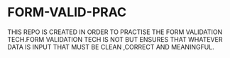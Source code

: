 # FORM-VALID-PRAC
THIS REPO IS CREATED IN ORDER TO PRACTISE THE FORM VALIDATION TECH.FORM VALIDATION TECH IS NOT BUT ENSURES THAT WHATEVER DATA IS INPUT THAT MUST BE CLEAN ,CORRECT AND MEANINGFUL.
